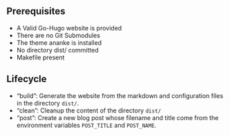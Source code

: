 ## Prerequisites
- A Valid Go-Hugo website is provided
- There are no Git Submodules
- The theme ananke is installed
- No directory dist/ committed
- Makefile present


## Lifecycle
- “build”: Generate the website from the markdown and configuration files in the directory `dist/`.
- “clean”: Cleanup the content of the directory `dist/`
- “post”: Create a new blog post whose filename and title come from the environment variables `POST_TITLE` and `POST_NAME`.